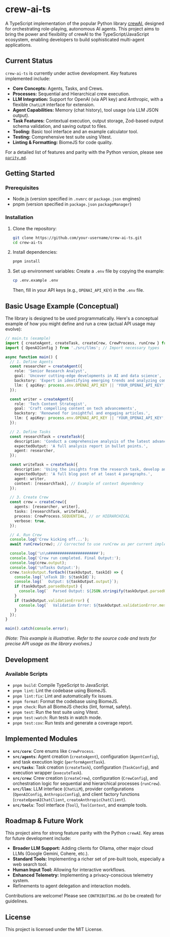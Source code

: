 # crew-ai-ts

A TypeScript implementation of the popular Python library [crewAI](https://github.com/crewAIInc/crewAI), designed for orchestrating role-playing, autonomous AI agents. This project aims to bring the power and flexibility of crewAI to the TypeScript/JavaScript ecosystem, enabling developers to build sophisticated multi-agent applications.

## Current Status

`crew-ai-ts` is currently under active development. Key features implemented include:

*   **Core Concepts:** Agents, Tasks, and Crews.
*   **Processes:** Sequential and Hierarchical crew execution.
*   **LLM Integration:** Support for OpenAI (via API key) and Anthropic, with a flexible `ChatLLM` interface for extension.
*   **Agent Capabilities:** Memory (chat history), tool usage (via LLM JSON output).
*   **Task Features:** Contextual execution, output storage, Zod-based output schema validation, and saving output to files.
*   **Tooling:** Basic tool interface and an example calculator tool.
*   **Testing:** Comprehensive test suite using Vitest.
*   **Linting & Formatting:** BiomeJS for code quality.

For a detailed list of features and parity with the Python version, please see [`parity.md`](./parity.md).

## Getting Started

### Prerequisites

*   Node.js (version specified in `.nvmrc` or `package.json` engines)
*   pnpm (version specified in `package.json` `packageManager`)

### Installation

1.  Clone the repository:
    ```bash
    git clone https://github.com/your-username/crew-ai-ts.git
    cd crew-ai-ts
    ```
2.  Install dependencies:
    ```bash
    pnpm install
    ```

3.  Set up environment variables:
    Create a `.env` file by copying the example:
    ```bash
    cp .env.example .env
    ```
    Then, fill in your API keys (e.g., `OPENAI_API_KEY`) in the `.env` file.

## Basic Usage Example (Conceptual)

The library is designed to be used programmatically. Here's a conceptual example of how you might define and run a crew (actual API usage may evolve):

```typescript
// main.ts (example)
import { createAgent, createTask, createCrew, CrewProcess, runCrew } from './src'; // Adjust path as needed
import { OpenAIConfig } from './src/llms'; // Import necessary types

async function main() {
  // 1. Define Agents
  const researcher = createAgent({
    role: 'Senior Research Analyst',
    goal: 'Uncover cutting-edge developments in AI and data science',
    backstory: 'Expert in identifying emerging trends and analyzing complex data.',
    llm: { apiKey: process.env.OPENAI_API_KEY || 'YOUR_OPENAI_API_KEY', modelName: 'gpt-4o' } as OpenAIConfig // Ensure apiKey is handled
  });

  const writer = createAgent({
    role: 'Tech Content Strategist',
    goal: 'Craft compelling content on tech advancements',
    backstory: 'Renowned for insightful and engaging articles.',
    llm: { apiKey: process.env.OPENAI_API_KEY || 'YOUR_OPENAI_API_KEY', modelName: 'gpt-4o' } as OpenAIConfig // Ensure apiKey is handled
  });

  // 2. Define Tasks
  const researchTask = createTask({
    description: 'Conduct a comprehensive analysis of the latest advancements in AI in 2024. Identify key trends, breakthrough technologies, and potential industry impacts.',
    expectedOutput: 'A full analysis report in bullet points.',
    agent: researcher,
  });

  const writeTask = createTask({
    description: 'Using the insights from the research task, develop an engaging blog post that highlights the most significant AI advancements. It should be informative yet accessible, catering to a tech-savvy audience.',
    expectedOutput: 'A full blog post of at least 4 paragraphs.',
    agent: writer,
    context: [researchTask], // Example of context dependency
  });

  // 3. Create Crew
  const crew = createCrew({
    agents: [researcher, writer],
    tasks: [researchTask, writeTask],
    process: CrewProcess.SEQUENTIAL, // or HIERARCHICAL
    verbose: true,
  });

  // 4. Run Crew
  console.log('Crew kicking off...');
  await runCrew(crew); // Corrected to use runCrew as per current implementation

  console.log('\n\n######################');
  console.log('Crew run completed. Final Output:');
  console.log(crew.output);
  console.log('\nTasks Output:');
  crew.tasksOutput.forEach((taskOutput, taskId) => {
    console.log(`\nTask ID: ${taskId}`);
    console.log(`  Output: ${taskOutput.output}`);
    if (taskOutput.parsedOutput) {
      console.log(`  Parsed Output: ${JSON.stringify(taskOutput.parsedOutput)}`);
    }
    if (taskOutput.validationError) {
      console.log(`  Validation Error: ${taskOutput.validationError.message}`);
    }
  });
}

main().catch(console.error);
```
*(Note: This example is illustrative. Refer to the source code and tests for precise API usage as the library evolves.)*

## Development

### Available Scripts

*   `pnpm build`: Compile TypeScript to JavaScript.
*   `pnpm lint`: Lint the codebase using BiomeJS.
*   `pnpm lint:fix`: Lint and automatically fix issues.
*   `pnpm format`: Format the codebase using BiomeJS.
*   `pnpm check`: Run all BiomeJS checks (lint, format, safety).
*   `pnpm test`: Run the test suite using Vitest.
*   `pnpm test:watch`: Run tests in watch mode.
*   `pnpm test:cov`: Run tests and generate a coverage report.

## Implemented Modules

*   **`src/core`**: Core enums like `CrewProcess`.
*   **`src/agents`**: Agent creation (`createAgent`), configuration (`AgentConfig`), and task execution logic (`performAgentTask`).
*   **`src/tasks`**: Task creation (`createTask`), configuration (`TaskConfig`), and execution wrapper (`executeTask`).
*   **`src/crew`**: Crew creation (`createCrew`), configuration (`CrewConfig`), and orchestration logic for sequential and hierarchical processes (`runCrew`).
*   **`src/llms`**: LLM interface (`ChatLLM`), provider configurations (`OpenAIConfig`, `AnthropicConfig`), and client factory functions (`createOpenAIChatClient`, `createAnthropicChatClient`).
*   **`src/tools`**: Tool interface (`Tool`), `ToolContext`, and example tools.

## Roadmap & Future Work

This project aims for strong feature parity with the Python `crewAI`. Key areas for future development include:

*   **Broader LLM Support:** Adding clients for Ollama, other major cloud LLMs (Google Gemini, Cohere, etc.).
*   **Standard Tools:** Implementing a richer set of pre-built tools, especially a web search tool.
*   **Human Input Tool:** Allowing for interactive workflows.
*   **Enhanced Telemetry:** Implementing a privacy-conscious telemetry system.
*   Refinements to agent delegation and interaction models.

Contributions are welcome! Please see `CONTRIBUTING.md` (to be created) for guidelines.

## License

This project is licensed under the MIT License. 